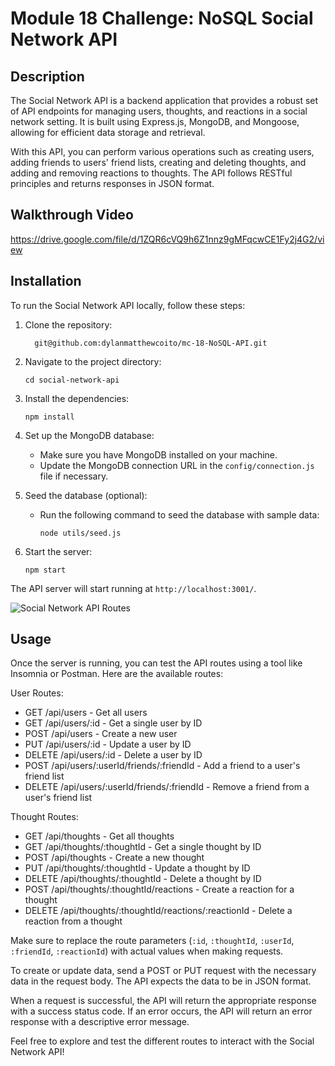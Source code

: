 # Module 18 Challenge: NoSQL Social Network API

## Description

The Social Network API is a backend application that provides a robust set of API endpoints for managing users, thoughts, and reactions in a social network setting. It is built using Express.js, MongoDB, and Mongoose, allowing for efficient data storage and retrieval.

With this API, you can perform various operations such as creating users, adding friends to users' friend lists, creating and deleting thoughts, and adding and removing reactions to thoughts. The API follows RESTful principles and returns responses in JSON format.

## Walkthrough Video 

https://drive.google.com/file/d/1ZQR6cVQ9h6Z1nnz9gMFqcwCE1Fy2j4G2/view

## Installation
To run the Social Network API locally, follow these steps:

1. Clone the repository:
   ```
     git@github.com:dylanmatthewcoito/mc-18-NoSQL-API.git
   ```

2. Navigate to the project directory:
   ```
   cd social-network-api
   ```

3. Install the dependencies:
   ```
   npm install
   ```

4. Set up the MongoDB database:
   - Make sure you have MongoDB installed on your machine.
   - Update the MongoDB connection URL in the `config/connection.js` file if necessary.

5. Seed the database (optional):
   - Run the following command to seed the database with sample data:
     ```
     node utils/seed.js
     ```

6. Start the server:
   ```
   npm start
   ```

The API server will start running at `http://localhost:3001/`.

![Social Network API Routes](https://github.com/dylanmatthewcoito/mc-18-NoSQL-API/assets/71201051/da1449e7-90fd-4ac6-bd10-6b2c03758861)

## Usage
Once the server is running, you can test the API routes using a tool like Insomnia or Postman. Here are the available routes:

User Routes:
- GET /api/users - Get all users
- GET /api/users/:id - Get a single user by ID
- POST /api/users - Create a new user
- PUT /api/users/:id - Update a user by ID
- DELETE /api/users/:id - Delete a user by ID
- POST /api/users/:userId/friends/:friendId - Add a friend to a user's friend list
- DELETE /api/users/:userId/friends/:friendId - Remove a friend from a user's friend list

Thought Routes:
- GET /api/thoughts - Get all thoughts
- GET /api/thoughts/:thoughtId - Get a single thought by ID
- POST /api/thoughts - Create a new thought
- PUT /api/thoughts/:thoughtId - Update a thought by ID
- DELETE /api/thoughts/:thoughtId - Delete a thought by ID
- POST /api/thoughts/:thoughtId/reactions - Create a reaction for a thought
- DELETE /api/thoughts/:thoughtId/reactions/:reactionId - Delete a reaction from a thought

Make sure to replace the route parameters (`:id`, `:thoughtId`, `:userId`, `:friendId`, `:reactionId`) with actual values when making requests.

To create or update data, send a POST or PUT request with the necessary data in the request body. The API expects the data to be in JSON format.

When a request is successful, the API will return the appropriate response with a success status code. If an error occurs, the API will return an error response with a descriptive error message.

Feel free to explore and test the different routes to interact with the Social Network API!
